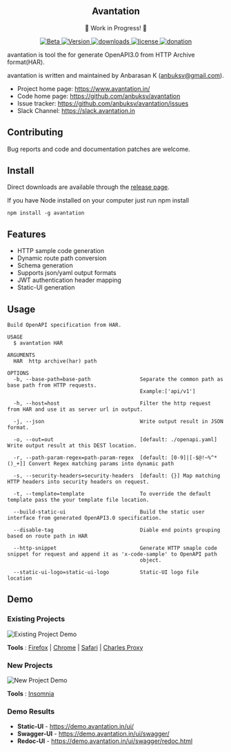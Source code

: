 
<h2 align="center">Avantation</h2>
<p align="center">
🚧 Work in Progress! 🚧
</p>
<p align="center">
  <a href="https://npmjs.org/package/avantation">
    <img alt="Beta" src="https://img.shields.io/badge/-🚀beta-important.svg?style=flat-square)">
  </a>
  <a href="https://npmjs.org/package/avantation">
    <img alt="Version" src="https://img.shields.io/npm/v/avantation.svg?style=flat-square">
  </a>
  <a href="https://npmjs.org/package/avantation">
    <img alt="downloads" src="https://img.shields.io/npm/dm/avantation.svg?style=flat-square">
  </a>
<!--  <a href="#Code Style">
    <img alt="code style: avantation" src="https://img.shields.io/badge/code_style-avantation-ff69b4.svg?style=flat-square">
  </a>
-->
  <a href="https://npmjs.org/package/avantation">
    <img alt="license" src="https://img.shields.io/npm/l/avantation.svg?style=flat-square">
  </a>
  <a href="https://www.paypal.me/anbuksv">
    <img alt="donation" src="https://img.shields.io/badge/donation-paypal-blueviolet.svg?style=flat-square">
  </a>
</p>


avantation is tool the for generate OpenAPI3.0 from HTTP Archive format(HAR).

avantation is written and maintained by Anbarasan K (anbuksv@gmail.com).

- Project home page: https://www.avantation.in/
- Code home page: https://github.com/anbuksv/avantation
- Issue tracker: https://github.com/anbuksv/avantation/issues
- Slack Channel: https://slack.avantation.in

## Contributing
Bug reports and code and documentation patches are welcome.
## Install

Direct downloads are available through the [release page](https://github.com/anbuksv/avantation/releases/latest).

If you have Node installed on your computer just run npm install

```
npm install -g avantation
```

## Features

- HTTP sample code generation
- Dynamic route path conversion
- Schema generation
- Supports json/yaml output formats
- JWT authentication header mapping
- Static-UI generation

## Usage

```sh-session
Build OpenAPI specification from HAR.

USAGE
  $ avantation HAR

ARGUMENTS
  HAR  http archive(har) path

OPTIONS
  -b, --base-path=base-path                Separate the common path as base path from HTTP requests.
                                           Example:['api/v1']

  -h, --host=host                          Filter the http request from HAR and use it as server url in output.

  -j, --json                               Write output result in JSON format.

  -o, --out=out                            [default: ./openapi.yaml] Write output result at this DEST location.

  -r, --path-param-regex=path-param-regex  [default: [0-9]|[-$@!~%^*()_+]] Convert Regex matching params into dynamic path

  -s, --security-headers=security-headers  [default: {}] Map matching HTTP headers into security headers on request.

  -t, --template=template                  To override the default template pass the your template file location.

  --build-static-ui                        Build the static user interface from generated OpenAPI3.0 specification.

  --disable-tag                            Diable end points grouping based on route path in HAR

  --http-snippet                           Generate HTTP smaple code snippet for request and append it as 'x-code-sample' to OpenAPI path
                                           object.

  --static-ui-logo=static-ui-logo          Static-UI logo file location

```

## Demo

### Existing Projects

![Existing Project Demo](demo/Existing_Project_Demo.gif)


__Tools__  :  [Firefox](https://www.mozilla.org/en-US/firefox/new/)  | [Chrome](https://www.google.com/chrome/) | [Safari](https://www.apple.com/safari/)  | [Charles Proxy](https://www.charlesproxy.com/)

### New Projects

![New Project Demo](demo/New_Project_Demo.gif)

__Tools__ : [Insomnia](https://insomnia.rest/download/)
### Demo Results

- **Static-UI** - https://demo.avantation.in/ui/
- **Swagger-UI** - https://demo.avantation.in/ui/swagger/
- **Redoc-UI** - https://demo.avantation.in/ui/swagger/redoc.html

